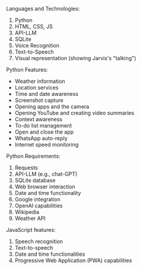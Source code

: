 Languages and Technologies:
1) Python
2) HTML, CSS, JS
3) API-LLM
4) SQLite
5) Voice Recognition
6) Text-to-Speech
7) Visual representation (showing Jarvis's "talking")

Python Features:
- Weather information
- Location services
- Time and date awareness
- Screenshot capture
- Opening apps and the camera
- Opening YouTube and creating video summaries
- Context awareness
- To-do list management
- Open and close the app
- WhatsApp auto-reply
- Internet speed monitoring

Python Requirements:
1) Requests
2) API-LLM (e.g., chat-GPT)
3) SQLite database
4) Web browser interaction
5) Date and time functionality
6) Google integration
7) OpenAI capabilities
8) Wikipedia
9) Weather API

JavaScript features:
1) Speech recognition
2) Text-to-speech
3) Date and time functionalities
4) Progressive Web Application (PWA) capabilities
